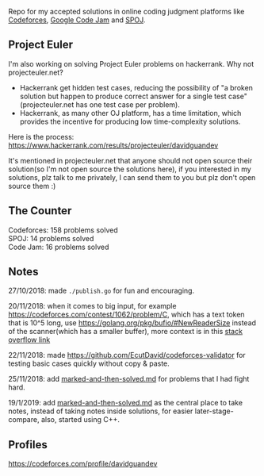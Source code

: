 Repo for my accepted solutions in online coding judgment platforms like [Codeforces](https://codeforces.com/), [Google Code Jam](https://codingcompetitions.withgoogle.com/) and [SPOJ](https://www.spoj.com/).

## Project Euler
I'm also working on solving Project Euler problems on hackerrank.
Why not projecteuler.net?
* Hackerrank get hidden test cases, reducing the possibility of "a broken solution but happen to produce correct answer for a single test case"(projecteuler.net has one test case per problem).
* Hackerrank, as many other OJ platform, has a time limitation, which provides the incentive for producing low time-complexity solutions.

Here is the process: https://www.hackerrank.com/results/projecteuler/davidguandev

It's mentioned in projecteuler.net that anyone should not open source their solution(so I'm not open source the solutions here), if you interested in my solutions, plz talk to me privately, I can send them to you but plz don't open source them :)

## The Counter
Codeforces: 158 problems solved  
SPOJ: 14 problems solved  
Code Jam: 16 problems solved  

## Notes
27/10/2018: made `./publish.go` for fun and encouraging.

20/11/2018: when it comes to big input, for example https://codeforces.com/contest/1062/problem/C, which has a text token that is 10^5 long, use https://golang.org/pkg/bufio/#NewReaderSize instead of the scanner(which has a smaller buffer), more context is in this [stack overflow link](https://stackoverflow.com/questions/21124327/how-to-read-a-text-file-line-by-line-in-go-when-some-lines-are-long-enough-to-ca)

22/11/2018: made https://github.com/EcutDavid/codeforces-validator for testing basic cases quickly without copy & paste.

25/11/2018: add [marked-and-then-solved.md](https://github.com/EcutDavid/oj-solutions-go/blob/master/marked-and-then-solved.md) for problems that I had fight hard.

19/1/2019: add [marked-and-then-solved.md](https://github.com/EcutDavid/my-oj-solutions/blob/master/problem-solving-notes.md) as the central place to take notes, instead of taking notes inside solutions, for easier later-stage-compare, also, started using C++.

## Profiles
https://codeforces.com/profile/davidguandev
